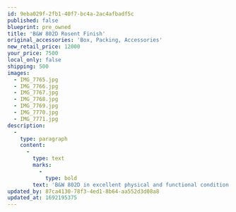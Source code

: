 ```yaml
---
id: 9eba029f-2fb1-40f7-bc4a-2ac4afbadf5c
published: false
blueprint: pre_owned
title: 'B&W 802D Rosent Finish'
original_accessories: 'Box, Packing, Accessories'
new_retail_price: 12000
your_price: 7500
local_only: false
shipping: 500
images:
  - IMG_7765.jpg
  - IMG_7766.jpg
  - IMG_7767.jpg
  - IMG_7768.jpg
  - IMG_7769.jpg
  - IMG_7770.jpg
  - IMG_7771.jpg
description:
  -
    type: paragraph
    content:
      -
        type: text
        marks:
          -
            type: bold
        text: 'B&W 802D in excellent physical and functional condition with original boxes and packing. Speakers sold as new for $12,000.00. There is one small nick on the back of one speaker, which is pictured - otherwise they are near mint. Rosenut finish,'
updated_by: 87ca4130-78f3-4ed1-8b64-aa552d3d08a8
updated_at: 1692195375
---
```

